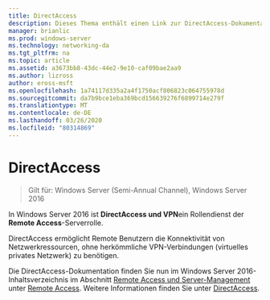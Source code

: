 ```yaml
---
title: DirectAccess
description: Dieses Thema enthält einen Link zur DirectAccess-Dokumentation für Windows Server 2016.
manager: brianlic
ms.prod: windows-server
ms.technology: networking-da
ms.tgt_pltfrm: na
ms.topic: article
ms.assetid: a3673bb8-43dc-44e2-9e10-caf09bae2aa9
ms.author: lizross
author: eross-msft
ms.openlocfilehash: 1a74117d335a2a4f1750acf806823c064755978d
ms.sourcegitcommit: da7b9bce1eba369bcd156639276f6899714e279f
ms.translationtype: MT
ms.contentlocale: de-DE
ms.lasthandoff: 03/26/2020
ms.locfileid: "80314869"
---
```

# <a name="directaccess"></a>DirectAccess

>Gilt für: Windows Server (Semi-Annual Channel), Windows Server 2016

In Windows Server 2016 ist **DirectAccess und VPN**ein Rollendienst der **Remote Access**-Serverrolle.

DirectAccess ermöglicht Remote Benutzern die Konnektivität von Netzwerkressourcen, ohne herkömmliche VPN-Verbindungen (virtuelles privates Netzwerk) zu benötigen. 

Die DirectAccess-Dokumentation finden Sie nun im Windows Server 2016-Inhaltsverzeichnis im Abschnitt [Remote Access und Server-Management](https://docs.microsoft.com/windows-server/remote/) unter [Remote Access](https://docs.microsoft.com/windows-server/remote/remote-access/remote-access). Weitere Informationen finden Sie unter [DirectAccess](directaccess/DirectAccess.md).
